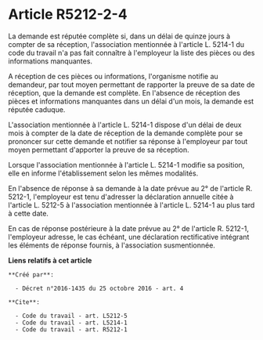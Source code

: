 # Article R5212-2-4

La demande est réputée complète si, dans un délai de quinze jours à compter de sa réception, l'association mentionnée à
l'article L. 5214-1 du code du travail n'a pas fait connaître à l'employeur la liste des pièces ou des informations
manquantes. 

A réception de ces pièces ou informations, l'organisme notifie au demandeur, par tout moyen permettant de rapporter la preuve
de sa date de réception, que la demande est complète. En l'absence de réception des pièces et informations manquantes dans un
délai d'un mois, la demande est réputée caduque. 

L'association mentionnée à l'article L. 5214-1 dispose d'un délai de deux mois à compter de la date de réception de la
demande complète pour se prononcer sur cette demande et notifier sa réponse à l'employeur par tout moyen permettant
d'apporter la preuve de sa réception. 

Lorsque l'association mentionnée à l'article L. 5214-1 modifie sa position, elle en informe l'établissement selon les mêmes
modalités. 

En l'absence de réponse à sa demande à la date prévue au 2° de l'article R. 5212-1, l'employeur est tenu d'adresser la
déclaration annuelle citée à l'article L. 5212-5 à l'association mentionnée à l'article L. 5214-1 au plus tard à cette date. 

En cas de réponse postérieure à la date prévue au 2° de l'article R. 5212-1, l'employeur adresse, le cas échéant, une
déclaration rectificative intégrant les éléments de réponse fournis, à l'association susmentionnée.

**Liens relatifs à cet article**

	**Créé par**:

	  - Décret n°2016-1435 du 25 octobre 2016 - art. 4

	**Cite**:

	  - Code du travail - art. L5212-5
	  - Code du travail - art. L5214-1
	  - Code du travail - art. R5212-1
